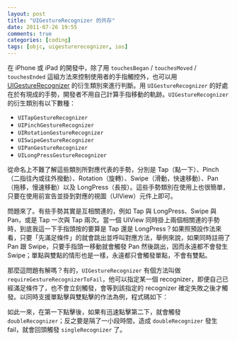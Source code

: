 ```yaml
---
layout: post
title: "UIGestureRecognizer 的共存"
date: 2011-07-26 19:55
comments: true
categories: [coding]
tags: [objc, uigesturerecognizer, ios]
---
```


在 iPhone 或 iPad 的開發中，除了用 `touchesBegan` / `touchesMoved` / `touchesEnded` 這組方法來控制使用者的手指觸控外，也可以用 [UIGestureRecognizer][] 的衍生類別來進行判斷。用 `UIGestureRecognizer` 的好處在於有現成的手勢，開發者不用自己計算手指移動的軌跡。`UIGestureRecognizer` 的衍生類別有以下數種：

<!-- more -->

[UIGestureRecognizer]: http://developer.apple.com/library/ios/#documentation/uikit/reference/UIGestureRecognizer_Class/Reference/Reference.html#//apple_ref/occ/cl/UIGestureRecognizer

- `UITapGestureRecognizer`
- `UIPinchGestureRecognizer`
- `UIRotationGestureRecognizer`
- `UISwipeGestureRecognizer`
- `UIPanGestureRecognizer`
- `UILongPressGestureRecognizer`

從命名上不難了解這些類別所對應代表的手勢，分別是 Tap（點一下）、Pinch（二指往內或往外撥動）、Rotation（旋轉）、Swipe（滑動，快速移動）、Pan （拖移，慢速移動）以及 LongPress（長按）。這些手勢類別在使用上也很簡單，只要在使用前宣告並掛到對應的視圖（UIView）元件上即可。

<script src="https://gist.github.com/1106515.js?file=uigesturerecognizer.m"></script>

問題來了。有些手勢其實是互相關連的，例如 Tap 與 LongPress、Swipe 與 Pan，或是 Tap 一次與 Tap 兩次。當一個 UIView 同時掛上兩個相關連的手勢時，到底我這一下手指頭按的要算是 Tap 還是 LongPress？如果照預設作法來看，只要「先滿足條件」的就會跳出並呼叫對應方法，舉例來說，如果同時註冊了 Pan 跟 Swipe，只要手指頭一移動就會觸發 Pan 然後跳出，因而永遠都不會發生 Swipe；單點與雙點的情形也是一樣，永遠都只會觸發單點，不會有雙點。

那麼這問題有解嗎？有的，`UIGestureRecognizer` 有個方法叫做 `requireGestureRecognizerToFail`，他可以指定某一個 recognizer，即便自己已經滿足條件了，也不會立刻觸發，會等到該指定的 recognizer 確定失敗之後才觸發。以同時支援單點擊與雙點擊的作法為例，程式碼如下：

<script src="https://gist.github.com/1106562.js?file=uitapgesturerecognizer.m"></script>

如此一來，在第一下點擊後，如果有迅速點擊第二下，就會觸發 `doubleRecognizer`；反之要是隔了一小段時間，造成 `doubleRecognizer` 發生 fail，就會回頭觸發 `singleRecognizer` 了。